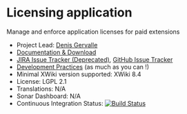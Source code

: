 # Licensing application

Manage and enforce application licenses for paid extensions

* Project Lead: [Denis Gervalle](http://www.xwikisas.com/xwiki/bin/view/XWiki/dgervalle) 
* [Documentation & Download](http://store.xwiki.com/xwiki/bin/view/Extension/Licensing+Application)
* [JIRA Issue Tracker (Deprecated)](http://jira.xwikisas.com/browse/LICENSING), [GitHub Issue Tracker](https://github.com/xwikisas/application-licensing/issues)
* [Development Practices](http://dev.xwiki.org/xwiki/bin/view/Community/DevelopmentPractices) (as much as you can !)
* Minimal XWiki version supported: XWiki 8.4
* License: LGPL 2.1
* Translations: N/A 
* Sonar Dashboard: N/A 
* Continuous Integration Status: [![Build Status](http://ci.xwikisas.com/view/All/job/xwikisas/job/application-licensing/job/master/badge/icon)](http://ci.xwikisas.com/view/All/job/xwikisas/job/application-licensing/job/master/)
